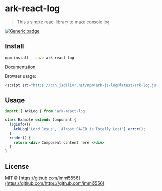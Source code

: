# ark-react-log

> This a simple react library to make console log 

[![Generic badge](https://img.shields.io/badge/npm-ark--react--log-green)](https://www.npmjs.com/package/ark-react-log/)

## Install

```bash
npm install --save ark-react-log
```

[Documentation](https://immi5556.github.io/ark-react-log/ "Docu Link")

Browser usage:
```bash
<script src="https://cdn.jsdelivr.net/npm/ark-js-log@latest/ark-log.js"></script>
```

## Usage

```jsx
import { ArkLog } from 'ark-react-log'

class Example extends Component {
  logInfo(){
    ArkLog('Lord Jesus', 'Almost SAVED is Totally Lost').error();
  }
  render() {
    return <div> Component content here </div>
  }
}
```

## License

MIT © [https://github.com/immi5556](https://github.com/https://github.com/immi5556)
